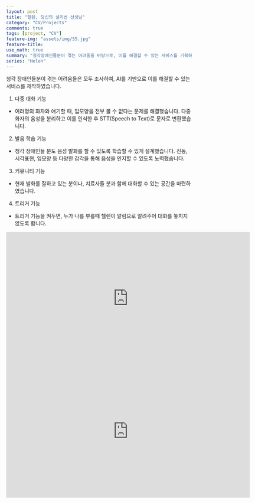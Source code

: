 ```yaml
---
layout: post
title: "헬렌, 당신의 설리번 선생님"
category: "CV/Projects"
comments: true
tags: [project, "CV"]
feature-img: "assets/img/55.jpg"
feature-title:
use_math: true
summary: "청각장애인들분이 겪는 어려움을 바탕으로, 이를 해결할 수 있는 서비스를 기획하였다. "
series: "Helen"
---
```


청각 장애인들분이 겪는 어려움들은 모두 조사하여, AI를 기반으로 이를 해결할 수 있는 서비스를 제작하였습니다. 

1. 다중 대화 기능
- 여러명의 화자와 얘기할 때, 입모양을 전부 볼 수 없다는 문제를 해결했습니다. 다중 화자의 음성을 분리하고 이를 인식한 후 STT(Speech to Text)로 문자로 변환했습니다.
2. 발음 학습 기능
- 청각 장애인들 분도 음성 발화를 할 수 있도록 학습할 수 있게 설계했습니다. 진동, 시각표현, 입모양 등 다양한 감각을 통해 음성을 인지할 수 있도록 노력했습니다.
3. 커뮤니티 기능
- 현재 발화를 잘하고 있는 분이나, 치료사들 분과 함께 대화할 수 있는 공간을 마련하였습니다.
4. 트리거 기능
- 트리거 기능을 켜두면, 누가 나를 부를때 헬렌이 알림으로 알려주어 대화를 놓치지 않도록 합니다.




<p align="middle">
<iframe width="660" height="360" src="https://www.youtube.com/embed/Z_soLgIllCQ" frameborder="0" allow="accelerometer; autoplay; clipboard-write; encrypted-media; gyroscope; picture-in-picture" allowfullscreen></iframe>
<iframe width="660" height="360" src="https://www.youtube.com/embed/KEl-KvORgZo" frameborder="0" allow="accelerometer; autoplay; clipboard-write; encrypted-media; gyroscope; picture-in-picture" allowfullscreen></iframe>
</p>